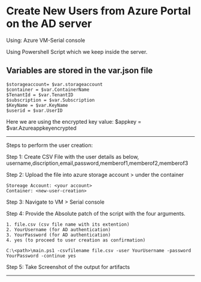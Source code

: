 # Create New Users from Azure Portal on the AD server

Using:
    Azure VM-Serial console

Using Powershell Script which we keep inside the server.

## Variables are stored in the var.json file

    $storageaccount= $var.storageaccount
    $container = $var.ContainerName
    $TenantId = $var.TenantID
    $subscription = $var.Subscription
    $KeyName = $var.KeyName
    $userid = $var.UserID


Here we are using the encrypted key value:
    $appkey = $var.Azureappkeyencrypted

-----------------------------------
Steps to perform the user creation:

Step 1:
	Create CSV File with the user details as below,
    username,discription,email,password,memberof1,memberof2,memberof3
    

Step 2:
	Upload the file into azure storage account > under the container
	
	Storeage Account: <your account>
	Container: <new-user-creation>

Step 3:
	Navigate to VM > Serial console 
	

Step 4:
	Provide the Absolute patch of the script with the four arguments.
	
    1. file.csv (csv file name with its extention)
    2. YourUsername (for AD authentication)
    3. YourPassword (for AD authentication)
    4. yes (to proceed to user creation as confirmation)

	C:\<path>\main.ps1 -csvfilename file.csv -user YourUsername -password YourPassword -continue yes

Step 5:
    Take Screenshot of the output for artifacts

-------------------
